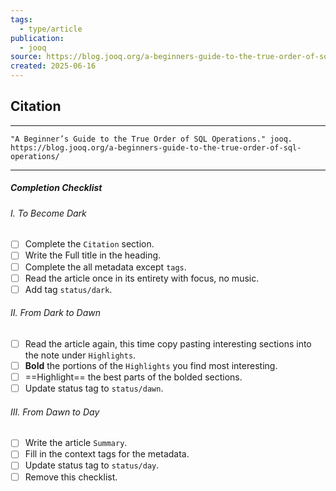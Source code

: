 ```yaml
---
tags:
  - type/article
publication:
  - jooq
source: https://blog.jooq.org/a-beginners-guide-to-the-true-order-of-sql-operations/
created: 2025-06-16
---
```

## Citation
---
```
"A Beginner’s Guide to the True Order of SQL Operations." jooq. https://blog.jooq.org/a-beginners-guide-to-the-true-order-of-sql-operations/
```
---
##### Completion Checklist
###### I. To Become Dark
- [ ] Complete the `Citation` section.
- [ ] Write the Full title in the heading.
- [ ] Complete the all metadata except `tags`.
- [ ] Read the article once in its entirety with focus, no music.
- [ ] Add tag `status/dark`.
###### II. From Dark to Dawn
- [ ] Read the article again, this time copy pasting interesting sections into the note under `Highlights`.
- [ ] **Bold** the portions of the `Highlights` you find most interesting.
- [ ] ==Highlight== the best parts of the bolded sections.
- [ ] Update status tag to `status/dawn`.
###### III. From Dawn to Day
- [ ] Write the article `Summary`.
- [ ] Fill in the context tags for the metadata.
- [ ] Update status tag to `status/day`.
- [ ] Remove this checklist.
